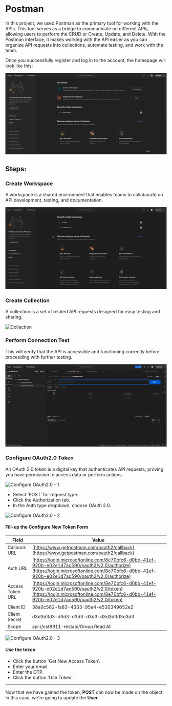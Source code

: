 # Postman

In this project, we used Postman as the primary tool for working with the APIs. This tool serves as a bridge to communicate on different APIs, allowing users to perform the CRUD or Create, Update, and Delete. With the Postman interface, it makes working with the API easier as you can organize API requests into collections, automate testing, and work with the team.

Once you successfully register and log in to the account, the homepage will look like this:

![Homepage](images/1-homepage.png)

## Steps:

### **Create Workspace**
A workspace is a shared environment that enables teams to collaborate on API development, testing, and documentation.

![Workspace](images/workspace.gif)

### **Create Collection**
A collection is a set of related API requests designed for easy testing and sharing.

![Collection](images/collection.gif)

### **Perform Connection Test**
This will verify that the API is accessible and functioning correctly before proceeding with further testing.

![Connection Testing](images/Connection-Test.gif)

### **Configure OAuth2.0 Token**
An OAuth 2.0 token is a digital key that authenticates API requests, proving you have permission to access data or perform actions.

![Configure OAuth2.0 - 1](images/auth1.gif)

- Select ‘POST’ for request type.
- Click the Authorization tab.
- In the Auth type dropdown, choose OAuth 2.0.

![Configure OAuth2.0 - 2](images/auth2.gif)
#### Fill-up the Configure New Token Form

| **Field**           | **Value**                                                                                           |
|---------------------|-----------------------------------------------------------------------------------------------------|
| Callback URL        | [https://www.getpostman.com/oauth2/callback](https://www.getpostman.com/oauth2/callback)             |
| Auth URL            | [https://login.microsoftonline.com/8e70bfc6-d0bb-41ef-920b-e02e1d7ac590/oauth2/v2.0/authorize](https://login.microsoftonline.com/8e70bfc6-d0bb-41ef-920b-e02e1d7ac590/oauth2/v2.0/authorize) |
| Access Token URL    | [https://login.microsoftonline.com/8e70bfc6-d0bb-41ef-920b-e02e1d7ac590/oauth2/v2.0/token](https://login.microsoftonline.com/8e70bfc6-d0bb-41ef-920b-e02e1d7ac590/oauth2/v2.0/token) |
| Client ID           | 38a0c582-fa83-4333-95a4-e530349652e2                                                                |
| Client Secret       | d3d3d3d3-d3d3-d3d3-d3d3-d3d3d3d3d3d3                                                           |
| Scope               | api://cst8911-restapi/Group.Read.All                                                                |

![Configure OAuth2.0 - 3](images/auth3.gif)

#### Use the token
- Click the button 'Get New Access Token'.
- Enter your email.
- Enter the OTP.
- Click the button 'Use Token'.

--- 

Now that we have gained the token, **POST** can now be made on the object. In this case, we're going to update the **User**



